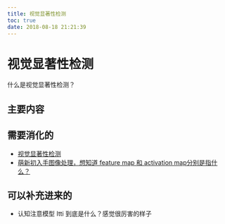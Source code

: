 ```yaml
---
title: 视觉显著性检测
toc: true
date: 2018-08-18 21:21:39
---
```

# 视觉显著性检测


什么是视觉显著性检测？

## 主要内容









## 需要消化的

- [视觉显著性检测](https://blog.csdn.net/u012507022/article/details/52863461)
- [萌新初入手图像处理，想知道 feature map 和 activation map分别是指什么？](https://www.zhihu.com/question/36514939)

## 可以补充进来的


- 认知注意模型 Itti 到底是什么？感觉很厉害的样子
